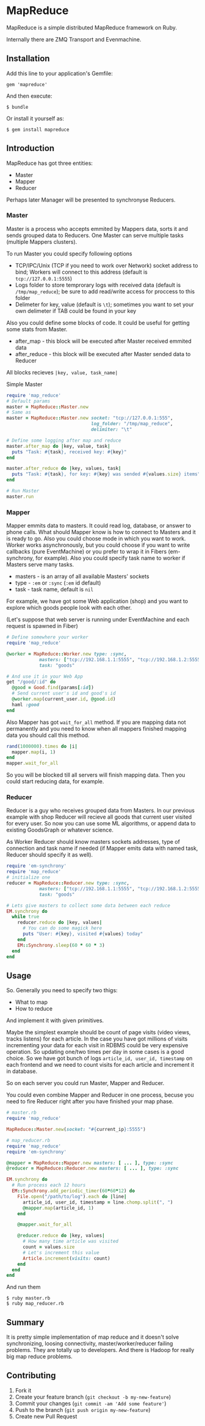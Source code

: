 # MapReduce

MapReduce is a simple distributed MapReduce framework on Ruby.

Internally there are ZMQ Transport and Evenmachine.

## Installation

Add this line to your application's Gemfile:

    gem 'mapreduce'

And then execute:

    $ bundle

Or install it yourself as:

    $ gem install mapreduce

## Introduction

MapReduce has got three entities:

* Master
* Mapper
* Reducer

Perhaps later Manager will be presented to synchronyse Reducers.

### Master

Master is a process who accepts emmited by Mappers data, sorts it and sends grouped data to Reducers. One Master can serve multiple tasks (multiple Mappers clusters).

To run Master you could specify following options

* TCP/IPC/Unix (TCP if you need to work over Network) socket address to bind; Workers will connect to this address (default is `tcp://127.0.0.1:5555`)
* Logs folder to store temprorary logs with received data (default is `/tmp/map_reduce`); be sure to add read/write access for proccess to this folder
* Delimeter for key, value (default is `\t`); sometimes you want to set your own delimeter if TAB could be found in your key

Also you could define some blocks of code. It could be useful for getting some stats from Master.

* after_map - this block will be executed after Master received emmited data
* after_reduce - this block will be executed after Master sended data to Reducer

All blocks recieves `|key, value, task_name|`

Simple Master

```ruby
require 'map_reduce'
# Default params
master = MapReduce::Master.new
# Same as
master = MapReduce::Master.new socket: "tcp://127.0.0.1:555",
                               log_folder: "/tmp/map_reduce",
                               delimiter: "\t"

# Define some logging after map and reduce
master.after_map do |key, value, task|
  puts "Task: #{task}, received key: #{key}"
end

master.after_reduce do |key, values, task|
  puts "Task: #{task}, for key: #{key} was sended #{values.size} items"
end

# Run Master
master.run
```

### Mapper

Mapper emmits data to masters. It could read log, database, or answer to phone calls. What should Mapper know is how to connect to Masters and it is ready to go. Also you could choose mode in which you want to work. Worker works asynchronously, but you could choose if you want to write callbacks (pure EventMachine) or you prefer to wrap it in Fibers (em-synchrony, for example). Also you could specify task name to worker if Masters serve many tasks.

* masters - is an array of all available Masters' sockets
* type - `:em` or `:sync` (`:em` id default)
* task - task name, default is `nil`

For example, we have got some Web application (shop) and you want to explore which goods people look with each other.

(Let's suppose that web server is running under EventMachine and each request is spawned in Fiber)

```ruby
# Define somewhere your worker
require 'map_reduce'

@worker = MapReduce::Worker.new type: :sync, 
            masters: ["tcp://192.168.1.1:5555", "tcp://192.168.1.2:5555"],
            task: "goods"

# And use it in your Web App
get "/good/:id" do
  @good = Good.find(params[:id])
  # Send current user's id and good's id
  @worker.map(current_user.id, @good.id)
  haml :good
end
```

Also Mapper has got `wait_for_all` method. If you are mapping data not permanently and you need to know when all mappers finished mapping data you should call this method.

```ruby
rand(1000000).times do |i|
  mapper.map(i, 1)
end
mapper.wait_for_all
```

So you will be blocked till all servers will finish mapping data. Then you could start reducing data, for example.

### Reducer

Reducer is a guy who receives grouped data from Masters. In our previous example with shop Reducer will recieve all goods that current user visited for every user. So now you can use some ML algorithms, or append data to existing GoodsGraph or whatever science.

As Worker Reducer should know masters sockets addresses, type of connection and task name if needed (if Mapper emits data with named task, Reducer should specify it as well).

```ruby
require 'em-synchrony'
require 'map_reduce'
# initialize one
reducer = MapReduce::Reducer.new type: :sync, 
            masters: ["tcp://192.168.1.1:5555", "tcp://192.168.1.2:5555"],
            task: "goods"

# Lets give masters to collect some data between each reduce
EM.synchrony do
  while true
    reducer.reduce do |key, values|
      # You can do some magick here
      puts "User: #{key}, visited #{values} today"
    end
    EM::Synchrony.sleep(60 * 60 * 3)
  end
end
```

## Usage

So. Generally you need to specify two thigs:

* What to map
* How to reduce

And implement it with given primitives. 

Maybe the simplest example should be count of page visits (video views, tracks listens) for each article. In the case you have got millions of visits incrementing your data for each visit in RDBMS could be very expensive operation. So updating one/two times per day in some cases is a good choice. So we have got bunch of logs `article_id, user_id, timestamp` on each frontend and we need to count visits for each article and increment it in database.


So on each server you could run Master, Mapper and Reducer.

You could even combine Mapper and Reducer in one process, becuse you need to fire Reducer right after you have finished your map phase.

```ruby
# master.rb
require 'map_reduce'

MapReduce::Master.new(socket: "#{current_ip}:5555")
```

```ruby
# map_reducer.rb
require 'map_reduce'
require 'em-synchrony'

@mapper = MapReduce::Mapper.new masters: [ ... ], type: :sync
@reducer = MapReduce::Reducer.new masters: [ ... ], type: :sync

EM.synchrony do
  # Run process each 12 hours
  EM::Synchrony.add_periodic_timer(60*60*12) do
    File.open("/path/to/log").each do |line|
      article_id, user_id, timestamp = line.chomp.split(", ")
      @mapper.map(article_id, 1)
    end

    @mapper.wait_for_all

    @reducer.reduce do |key, values|
      # How many time article was visited
      count = values.size
      # Let's increment this value
      Article.increment(visits: count)
    end
  end
end
```

And run them

    $ ruby master.rb
    $ ruby map_reducer.rb


## Summary

It is pretty simple implementation of map reduce and it doesn't solve synchronizing, loosing connectivity, master/worker/reducer failing problems. They are totally up to developers. And there is Hadoop for really big map reduce problems.

## Contributing

1. Fork it
2. Create your feature branch (`git checkout -b my-new-feature`)
3. Commit your changes (`git commit -am 'Add some feature'`)
4. Push to the branch (`git push origin my-new-feature`)
5. Create new Pull Request